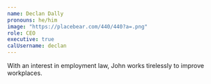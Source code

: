 ```yaml
---
name: Declan Dally
pronouns: he/him
image: "https://placebear.com/440/440?a=.png"
role: CEO
executive: true
calUsername: declan
---
```


With an interest in employment law, John works tirelessly to improve workplaces.
